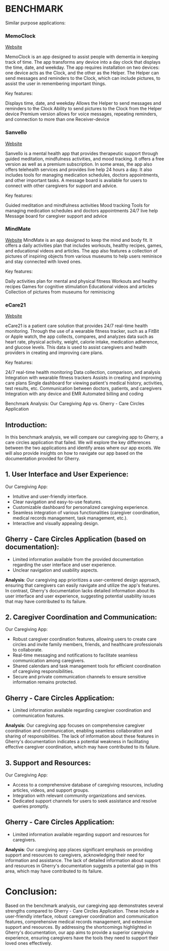 # BENCHMARK
Similar purpose applications:

### MemoClock
[Website](https://appadvice.com/app/memoclock-the-dementia-clock/1441503845)

MemoClock is an app designed to assist people with dementia in keeping track of time. The app transforms any device into a day clock that displays the time, date, and weekday. The app requires installation on two devices: one device acts as the Clock, and the other as the Helper. The Helper can send messages and reminders to the Clock, which can include pictures, to assist the user in remembering important things.

Key features:

Displays time, date, and weekday
Allows the Helper to send messages and reminders to the Clock
Ability to send pictures to the Clock from the Helper device
Premium version allows for voice messages, repeating reminders, and connection to more than one Receiver-device

### Sanvello
[Website]((https://www.sanvello.com/))

Sanvello is a mental health app that provides therapeutic support through guided meditation, mindfulness activities, and mood tracking. It offers a free version as well as a premium subscription. In some areas, the app also offers telehealth services and provides live help 24 hours a day. It also includes tools for managing medication schedules, doctors appointments, and other important tasks. A message board is available for users to connect with other caregivers for support and advice.

Key features:

Guided meditation and mindfulness activities
Mood tracking
Tools for managing medication schedules and doctors appointments
24/7 live help
Message board for caregiver support and advice

### MindMate
[Website]((https://www.mindmate-app.com/))
MindMate is an app designed to keep the mind and body fit. It offers a daily activities plan that includes workouts, healthy recipes, games, and educational videos and articles. The app also features a collection of pictures of inspiring objects from various museums to help users reminisce and stay connected with loved ones.

Key features:

Daily activities plan for mental and physical fitness
Workouts and healthy recipes
Games for cognitive stimulation
Educational videos and articles
Collection of pictures from museums for reminiscing

### eCare21
[Website]((https://ecare21.com/))

eCare21 is a patient care solution that provides 24/7 real-time health monitoring. Through the use of a wearable fitness tracker, such as a FitBit or Apple watch, the app collects, compares, and analyzes data such as heart rate, physical activity, weight, calorie intake, medication adherence, and glucose levels. This data is used to assist caregivers and health providers in creating and improving care plans.

Key features:

24/7 real-time health monitoring
Data collection, comparison, and analysis
Integration with wearable fitness trackers
Assists in creating and improving care plans
Single dashboard for viewing patient's medical history, activities, test results, etc.
Communication between doctors, patients, and caregivers
Integration with any device and EMR
Automated billing and coding

Benchmark Analysis: Our Caregiving App vs. Gherry - Care Circles Application

## Introduction:
In this benchmark analysis, we will compare our caregiving app to Gherry, a care circles application that failed. We will explore the key differences between the two applications and identify areas where our app excels. We will also provide insights on how to navigate our app based on the documentation provided for Gherry.

## 1. User Interface and User Experience:
Our Caregiving App:
- Intuitive and user-friendly interface.
- Clear navigation and easy-to-use features.
- Customizable dashboard for personalized caregiving experience.
- Seamless integration of various functionalities (caregiver coordination, medical records management, task management, etc.).
- Interactive and visually appealing design.

## Gherry - Care Circles Application (based on documentation):
- Limited information available from the provided documentation regarding the user interface and user experience.
- Unclear navigation and usability aspects.

**Analysis**: Our caregiving app prioritizes a user-centered design approach, ensuring that caregivers can easily navigate and utilize the app's features. In contrast, Gherry's documentation lacks detailed information about its user interface and user experience, suggesting potential usability issues that may have contributed to its failure.

## 2. Caregiver Coordination and Communication:
Our Caregiving App:
- Robust caregiver coordination features, allowing users to create care circles and invite family members, friends, and healthcare professionals to collaborate.
- Real-time messaging and notifications to facilitate seamless communication among caregivers.
- Shared calendars and task management tools for efficient coordination of caregiving responsibilities.
- Secure and private communication channels to ensure sensitive information remains protected.

## Gherry - Care Circles Application:
- Limited information available regarding caregiver coordination and communication features.

**Analysis**: Our caregiving app focuses on comprehensive caregiver coordination and communication, enabling seamless collaboration and sharing of responsibilities. The lack of information about these features in Gherry's documentation indicates a potential weakness in facilitating effective caregiver coordination, which may have contributed to its failure.

## 3. Support and Resources:
Our Caregiving App:
- Access to a comprehensive database of caregiving resources, including articles, videos, and support groups.
- Integration with relevant community organizations and services.
- Dedicated support channels for users to seek assistance and resolve queries promptly.

## Gherry - Care Circles Application:
- Limited information available regarding support and resources for caregivers.

**Analysis**: Our caregiving app places significant emphasis on providing support and resources to caregivers, acknowledging their need for information and assistance. The lack of detailed information about support and resources in Gherry's documentation suggests a potential gap in this area, which may have contributed to its failure.

# Conclusion:
Based on the benchmark analysis, our caregiving app demonstrates several strengths compared to Gherry - Care Circles Application. These include a user-friendly interface, robust caregiver coordination and communication features, comprehensive medical records management, and extensive support and resources. By addressing the shortcomings highlighted in Gherry's documentation, our app aims to provide a superior caregiving experience, ensuring caregivers have the tools they need to support their loved ones effectively.
